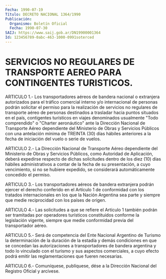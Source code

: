 ```yaml
---
Fecha: 1990-07-19
Título: DECRETO NACIONAL 1364/1990
Publicación:
  Organismo: Boletín Oficial
  Fecha: 1990-07-30
SAIJ: https://www.saij.gob.ar/DN19900001364
Id: 123456789-0abc-463-1000-0991soterced
---
```

# SERVICIOS NO REGULARES DE TRANSPORTE AEREO PARA CONTINGENTES TURISTICOS.

<a id="1"></a>
ARTICULO 1.- Los transportadores aéreos de bandera nacional o extranjera autorizados para el tráfico comercial interno y/o internacional de personas podrán solicitar el permiso para la realización de servicios no regulares de transporte aéreo de personas destinados a trasladar hacia puntos situados en el país, contigentes turísticos en viajes denominados usualmente "Todo comprendido" o "Charter aeronáutico" ante la Dirección Nacional de Transporte Aéreo dependiente del Ministerio de Obras y Servicios Públicos con una antelación mínima de TREINTA (30) días hábiles anteriores a la fecha de iniciación del vuelo o serie de vuelos.

<a id="2"></a>
ARTICULO 2.- La Dirección Nacional de Transporte Aéreo dependiente del Ministerio de Obras y Servicios Públicos, como Autoridad de Aplicación, deberá expedirse respecto de dichas solicitudes dentro de los diez (10) días hábiles administrativos a contar de la fecha de su presentación, a cuyo vencimiento, si no se hubiere expedido, se considerará automáticamente concedido el permiso.

<a id="3"></a>
ARTICULO 3.- Los transportadores aéreos de bandera extranjera podrán ejercer el derecho conferido en el Artículo 1 de conformidad con los tratados internacionales en los que la Nación Argentina sea parte y siempre que medie reciprocidad con los países de origen.

<a id="4"></a>
ARTICULO 4.- Las solicitudes a que se refiere el Artículo 1 también podrán ser tramitadas por operadores turísticos constituidos conforme la legislación vigente, siempre que medie conformidad previa del transportador aéreo.

<a id="5"></a>
ARTICULO 5.- Será de competencia del Ente Nacional Argentino de Turismo la determinación de la duración de la estadía y demás condiciones en que se concedan las autorizaciones a transportadores de bandera argentina y todo lo vinculado con el turismo y sus aspectos comerciales, a cuyo efecto podrá emitir las reglamentaciones que fueren necesarias.

<a id="6"></a>
ARTICULO 6.- Comuníquese, publíquese, dése a la Dirección Nacional del Registro Oficial y arcívese.